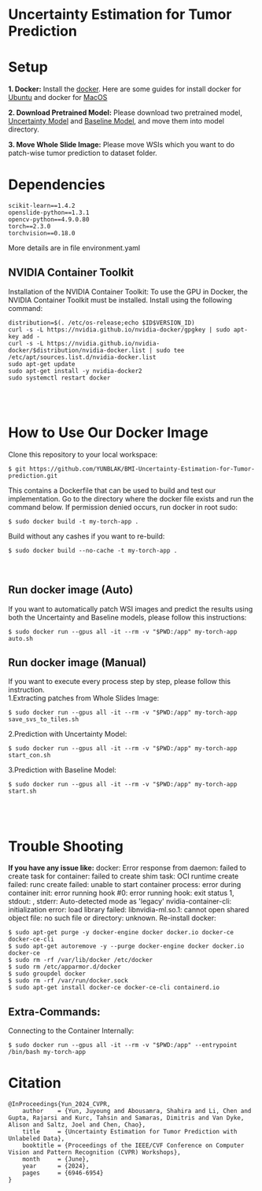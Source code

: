 # Uncertainty Estimation for Tumor Prediction

# Setup
**1. Docker:**
Install the [docker](https://www.docker.com/). Here are some guides for install docker for [Ubuntu](https://docs.docker.com/desktop/install/mac-install/) and docker for [MacOS](https://www.docker.com/)

**2. Download Pretrained Model:**
Please download two pretrained model, [Uncertainty Model](https://drive.google.com/file/d/1YlSQzmeggKB97pATNdlmeq6Q7PUr3EW-/view?usp=sharing) and [Baseline Model](https://drive.google.com/file/d/10H7Ce79zfb1b3tdX5dNexjIqKkCLtWzN/view?usp=sharing), and move them into model directory. 

**3. Move Whole Slide Image:**
Please move WSIs which you want to do patch-wise tumor prediction to dataset folder.

# Dependencies

    scikit-learn==1.4.2
    openslide-python==1.3.1
    opencv-python==4.9.0.80
    torch==2.3.0
    torchvision==0.18.0


More details are in file environment.yaml 

## NVIDIA Container Toolkit
Installation of the NVIDIA Container Toolkit: To use the GPU in Docker, the NVIDIA Container Toolkit must be installed. Install using the following command:

    distribution=$(. /etc/os-release;echo $ID$VERSION_ID)
    curl -s -L https://nvidia.github.io/nvidia-docker/gpgkey | sudo apt-key add -
    curl -s -L https://nvidia.github.io/nvidia-docker/$distribution/nvidia-docker.list | sudo tee /etc/apt/sources.list.d/nvidia-docker.list
    sudo apt-get update
    sudo apt-get install -y nvidia-docker2
    sudo systemctl restart docker

<br><br>

    

# How to Use Our Docker Image
Clone this repository to your local workspace:

    $ git https://github.com/YUNBLAK/BMI-Uncertainty-Estimation-for-Tumor-prediction.git

This contains a Dockerfile that can be used to build and test our implementation. Go to the directory where the docker file exists and run the command below. If permission denied occurs, run docker in root sudo:

    $ sudo docker build -t my-torch-app .

Build without any cashes if you want to re-build:
    
    $ sudo docker build --no-cache -t my-torch-app .

<br>

## Run docker image (Auto)
If you want to automatically patch WSI images and predict the results using both the Uncertainty and Baseline models, please follow this instructions:   
    
    $ sudo docker run --gpus all -it --rm -v "$PWD:/app" my-torch-app auto.sh


## Run docker image (Manual)
If you want to execute every process step by step, please follow this instruction.   
1.Extracting patches from Whole Slides Image:

    $ sudo docker run --gpus all -it --rm -v "$PWD:/app" my-torch-app save_svs_to_tiles.sh

2.Prediction with Uncertainty Model:

    $ sudo docker run --gpus all -it --rm -v "$PWD:/app" my-torch-app start_con.sh

3.Prediction with Baseline Model:

    $ sudo docker run --gpus all -it --rm -v "$PWD:/app" my-torch-app start.sh


<br><br>

# Trouble Shooting
**If you have any issue like:**
docker: Error response from daemon: failed to create task for container: failed to create shim task: OCI runtime create failed: runc create failed: unable to start container process: error during container init: error running hook #0: error running hook: exit status 1, stdout: , stderr: Auto-detected mode as 'legacy'
nvidia-container-cli: initialization error: load library failed: libnvidia-ml.so.1: cannot open shared object file: no such file or directory: unknown.
Re-install docker:

    $ sudo apt-get purge -y docker-engine docker docker.io docker-ce docker-ce-cli
    $ sudo apt-get autoremove -y --purge docker-engine docker docker.io docker-ce
    $ sudo rm -rf /var/lib/docker /etc/docker
    $ sudo rm /etc/apparmor.d/docker
    $ sudo groupdel docker
    $ sudo rm -rf /var/run/docker.sock
    $ sudo apt-get install docker-ce docker-ce-cli containerd.io

## Extra-Commands:

Connecting to the Container Internally:

    $ sudo docker run --gpus all -it --rm -v "$PWD:/app" --entrypoint /bin/bash my-torch-app    


# Citation

    @InProceedings{Yun_2024_CVPR,
        author    = {Yun, Juyoung and Abousamra, Shahira and Li, Chen and Gupta, Rajarsi and Kurc, Tahsin and Samaras, Dimitris and Van Dyke, Alison and Saltz, Joel and Chen, Chao},
        title     = {Uncertainty Estimation for Tumor Prediction with Unlabeled Data},
        booktitle = {Proceedings of the IEEE/CVF Conference on Computer Vision and Pattern Recognition (CVPR) Workshops},
        month     = {June},
        year      = {2024},
        pages     = {6946-6954}
    }
